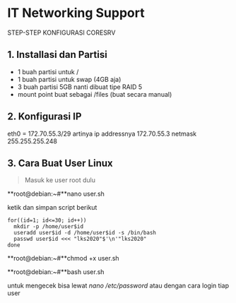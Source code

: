 # IT Networking Support

STEP-STEP KONFIGURASI CORESRV

## 1. Installasi dan Partisi
- 1 buah partisi untuk /
- 1 buah partisi untuk swap (4GB aja)
- 3 buah partisi 5GB nanti dibuat tipe RAID 5
- mount point buat sebagai /files (buat secara manual)

## 2. Konfigurasi IP
eth0 = 172.70.55.3/29
artinya
ip addressnya 172.70.55.3
netmask 255.255.255.248

## 3. Cara Buat User Linux
> Masuk ke user root dulu

**root@debian:~#**nano user.sh

ketik dan simpan script berikut
```
for((id=1; id<=30; id++))
  mkdir -p /home/user$id
  useradd user$id -d /home/user$id -s /bin/bash
  passwd user$id <<< "lks2020"$'\n'"lks2020"
done
```
**root@debian:~#**chmod +x user.sh

**root@debian:~#**bash user.sh

untuk mengecek bisa lewat *nano /etc/password* atau dengan cara login tiap user
